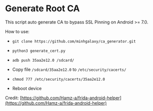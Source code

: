 # Generate Root CA

This script auto generate CA to bypass SSL Pinning on Android >= 7.0.

How to use:

* `git clone https://github.com/minhgalaxy/ca_generator.git`

* `python3 generate_cert.py`

* `adb push 35aa2e12.0 /sdcard/`

* Copy file `/sdcard/35aa2e12.0` to  `/etc/security/cacerts/`

* `chmod 777 /etc/security/cacerts/35aa2e12.0`

* Reboot device 

Credit: [https://github.com/Hamz-a/frida-android-helper](https://github.com/Hamz-a/frida-android-helper)
